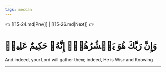 ```yaml
---
tags: meccan
---
```


👈 [[15-24.md|Prev]] | [[15-26.md|Next]] 👉

# وَإِنَّ رَبَّكَ هُوَ يَحۡشُرُهُمۡۚ إِنَّهُۥ حَكِيمٌ عَلِيمٞ

And indeed, your Lord will gather them; indeed, He is Wise and Knowing

---

